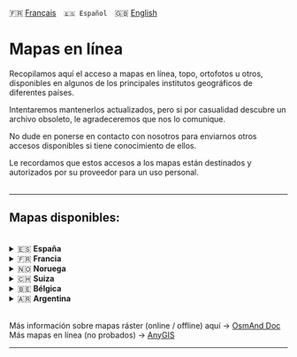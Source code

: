  🇫🇷 [Français](README.md)&emsp;`🇪🇸 Español`&emsp;🇬🇧 [English](README_EN.md)

# Mapas en línea

Recopilamos aquí el acceso a mapas en línea, topo, ortofotos u otros, disponibles en algunos de los principales institutos geográficos de diferentes países.

Intentaremos mantenerlos actualizados, pero si por casualidad descubre un archivo obsoleto, le agradeceremos que nos lo comunique.

No dude en ponerse en contacto con nosotros para enviarnos otros accesos disponibles si tiene conocimiento de ellos.

Le recordamos que estos accesos a los mapas están destinados y autorizados por su proveedor para un uso personal.<br><br>

---

## Mapas disponibles:
<br>

<!-- - 🇪🇸 [España](https://github.com/OsmAnd-Rendering/Online-Maps/blob/main/ES) -->

<details><summary>🇪🇸 <strong>España</strong></summary>

* [IGN mapa base](https://github.com/OsmAnd-Rendering/Online-Maps/raw/main/ES/ES%20IGN%20BASE.sqlitedb?raw=true)
* [IGN mapa topo](https://github.com/OsmAnd-Rendering/Online-Maps/raw/main/ES/ES%20IGN%20TOPO.sqlitedb?raw=true)
* [IGN Ortofotos](https://github.com/OsmAnd-Rendering/Online-Maps/raw/main/ES/ES%20IGN%20PNOA.sqlitedb?raw=true)

<details><summary> Catalunya </summary>

* [ICGC Mapa Topo](https://github.com/OsmAnd-Rendering/Online-Maps/raw/main/ES/CAT/CAT%20TOPO.sqlitedb?raw=true)
* [ICGC Mapa Topo Gris](https://github.com/OsmAnd-Rendering/Online-Maps/raw/main/ES/CAT/CAT%20TOPO%20GRIS.sqlitedb?raw=true)
* [ICGC Ortofotos](https://github.com/OsmAnd-Rendering/Online-Maps/raw/main/ES/CAT/CAT%20ORTO.sqlitedb?raw=true)
* [ICGC Ortofotos Gris](https://github.com/OsmAnd-Rendering/Online-Maps/raw/main/ES/CAT/CAT%20ORTO%20GRIS.sqlitedb?raw=true)
</details>

<details><summary> Comunitat Valenciana </summary>

* [ICV Mapa Topo](https://github.com/OsmAnd-Rendering/Online-Maps/raw/main/ES/CV/ICV%20TOPO.sqlitedb?raw=true)
* [ICV Ortofotos](https://github.com/OsmAnd-Rendering/Online-Maps/raw/main/ES/CV/ICV%20ORTOFOTOS%20MA.sqlitedb?raw=true)
</details>
</details>

<details>
<summary>🇫🇷 <strong>Francia</strong></summary>

* [Carte de base IGN](https://github.com/OsmAnd-Rendering/Online-Maps/raw/main/FR/IGN%20Map.sqlitedb?raw=true)
* [Carte topographique IGN](https://github.com/OsmAnd-Rendering/Online-Maps/raw/main/FR/IGN%20SCAN25.sqlitedb?raw=true)
* [Orthophotos IGN](https://github.com/OsmAnd-Rendering/Online-Maps/raw/main/FR/IGN%20Orthophotos.sqlitedb?raw=true)
* [Pentes IGN](https://github.com/OsmAnd-Rendering/Online-Maps/raw/main/FR/IGN.Slopes.sqlitedb?raw=true)
</details>

<details>
<summary>🇳🇴 <strong>Noruega</strong></summary>

* [Finn Kart Norge](https://github.com/OsmAnd-Rendering/Online-Maps/raw/main/NO/Finn%20Kart%20Norge.sqlitedb?raw=true)
* [UtNo Topokart](https://github.com/OsmAnd-Rendering/Online-Maps/raw/main/NO/UtNo%20Topokart.sqlitedb?raw=true)
</details>

<details>
<summary>🇨🇭 <strong>Suiza</strong></summary>

* [Swiss Slopes](https://github.com/OsmAnd-Rendering/Online-Maps/raw/main/CH/Swiss%20Slopes.sqlitedb?raw=true)
* [Swiss Topo](https://github.com/OsmAnd-Rendering/Online-Maps/raw/main/CH/Swiss%20Topo.sqlitedb?raw=true)
</details>

<details>
<summary>🇧🇪 <strong>Bélgica</strong></summary>

* [NGI default map](https://github.com/OsmAnd-Rendering/Online-Maps/raw/main/BE/NGI%20Map.sqlitedb?raw=true)
* [NGI orthophotos](https://github.com/OsmAnd-Rendering/Online-Maps/raw/main/BE/NGI%20Orthophotos.sqlitedb?raw=true)
</details>

<details>
<summary>🇦🇷 <strong>Argentina</strong></summary>

* [Argenmap](https://github.com/OsmAnd-Rendering/Online-Maps/raw/main/ARG/Argenmap.sqlitedb?raw=true)
* [Argenmap (topográfico)](https://github.com/OsmAnd-Rendering/Online-Maps/raw/main/ARG/Argenmap%20(topogr%C3%A1fico).sqlitedb?raw=true)
* [Argenmap (oscuro)](https://github.com/OsmAnd-Rendering/Online-Maps/raw/main/ARG/Argenmap%20(oscuro).sqlitedb?raw=true)
* [Argenmap (híbrido)](https://github.com/OsmAnd-Rendering/Online-Maps/raw/main/ARG/Argenmap%20(h%C3%ADbrido).sqlitedb?raw=true)
* [Argenmap (gris)](https://github.com/OsmAnd-Rendering/Online-Maps/raw/main/ARG/Argenmap%20(gris).sqlitedb?raw=true)
</details>

<br>


Más información sobre mapas ráster (online / offline) aquí → [OsmAnd Doc](https://osmand.net/docs/user/map/raster-maps)<br>
Más mapas en línea (no probados) → [AnyGIS](https://anygis.ru/Web/Html/Osmand_en)

---
